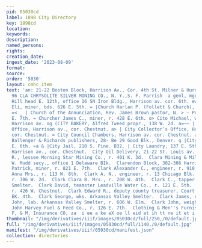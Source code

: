 ```yaml
---
pid: 05030cd
label: 1898 City Directory
key: 1898cd
location: 
keywords: 
description: 
named_persons: 
rights: 
creation_date: 
ingest_date: '2023-08-09'
format: 
source: 
order: '5030'
layout: cmhc_item
text: 'an: 21-22 Boston Block, Harrison Av., Cor. 4th St. Milner & Hurd, Ra eRe  CHR
  96 CLA CHRYSOLITE SILVER MINING CO., N. Y.,S. F. Parrish  a genl, mgr., mines Fryer
  Hill head E. 12th, office 16 SN Iron Bldg., Harrison av. cor. 6th. ewer (Church
  Eli, miner, bds. 626 E. 5th. = |Church Harlan P. (Follett & Church), r. 126 W. 6th.
  =< _ | Church of the Annunciation, Rev. James Brown pastor, N. > — Poplar sw. cor.
  E. 7th. = Churcher James C., miner, r. 428 E. 6th. o> Cito Michael, waiter, r. 205
  Harrison av. og (CITY BAKERY, Alfred Tweed propr., 138 W. 2d. a=—— | City Clerk’s
  Office, Harrison av., cor. Chestnut. a> | City Collector’s Office, Harrison av.
  cor. Chestnut. = City Council Chambers, Harrison av. cor. Chestnut. a CITY DIRECTORY,
  Ballenger & Richards publishers, 28- Be 29 Good Blk., Denver. q |City Hall, 132-134
  E. 6th. «a & |City Jail, 210 S. Pine. B32. | City Laundry, 137 E. 5th.  City Offices,
  Harrison av., cor. Chestnut.  City Oil Delivery, 21-22 St. Louis av.  Clanton Harmon
  R., lessee Morning Star Mining Co., r. 401 K. 3d.  Clara Mining & Milling Co., S.
  W. Mudd secy., office 1 Delaware BIk.  Clarendon Block, 302-306 Harrison av.  Clarey
  Patrick, miner, r. 821 E. 7th.  Clark Alexander C., engineer, r. 910 E. 7th.  Clark
  Anna Mrs., r. 113 W. 8th.  Clark A. N., engineer, r. 13 Chicago Blk.  Clark Charles,
  r. 306 W. 2d.  Clark Clara B. Mrs., r. 208 W. 4th.  Clark C., tapper Bi-Metallic
  Smelter.  Clark David, teamster Leadville Water Co., r. 121 E. 5th.  Clark David,
  r. 426 W. Chestnut.  Clark Edward R., deputy county treasurer, Court House, r. 319
  EK. 4th.  Clark George, wks. Arkansas Valley Smelter.  Clark James, r. 126 E. 7th.  Clark
  John, lab. Arkansas Valley Smelter, r. 606 W. Elm.  Clark John, weighmaster The
  John Harvey Fuel & Feed Co., r. 126 E. 7th.  Clothing & Men''s Furnishings ""arxSmens™  Springfield
  F, & M, Insurance CO, za  i ee a ke eX oe ll eid et ih tt ne it et i ae re eh el '
thumbnail: "/img/derivatives/iiif/images/05030cd/full/250,/0/default.jpg"
full: "/img/derivatives/iiif/images/05030cd/full/1140,/0/default.jpg"
manifest: "/img/derivatives/iiif/05030cd/manifest.json"
collection: directories
---
```

